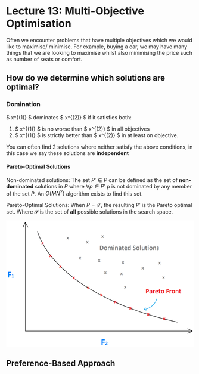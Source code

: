 # Lecture 13: Multi-Objective Optimisation

Often we encounter problems that have multiple objectives which we would like to maximise/ minimise. For example, buying a car, we may have many things that we are looking to maximise whilst also minimising the price such as number of seats or comfort.

## How do we determine which solutions are optimal?

### Domination

$ x^{(1)} $ dominates $ x^{(2)} $ if it satisfies both:

1. $ x^{(1)} $ is no worse than $ x^{(2)} $ in all objectives
2. $ x^{(1)} $ is strictly better than $ x^{(2)} $ in at least on objective. 

You can often find 2  solutions where neither satisfy the above conditions, in this case we say these solutions are **independent**

#### Pareto-Optimal Solutions 

Non-dominated solutions: The set $P' \in P$  can be defined as the set of **non-dominated** solutions in $P$ where $\forall p \in P'$ p is not dominated by any member of the set $P$. An $O(MN^2)$ algorithm exists to find this set.

Pareto-Optimal Solutions: When $P=\mathcal{S}$, the resulting $P'$ is the Pareto optimal set. Where $\mathcal{S}$ is the set of **all** possible solutions in the search space. 

![fronts](../resources/paretofront.png)

## Preference-Based Approach


<!-- wait for slides to upload, panopto is too blurry -->
